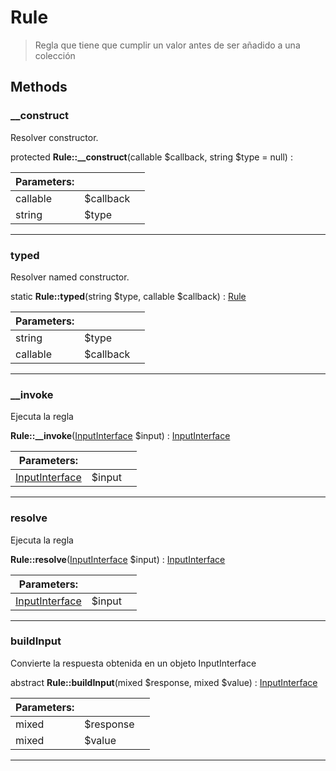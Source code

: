 
                                                                                                                                            
    
# Rule


> Regla que tiene que cumplir un valor antes de ser añadido
a una colección
>
> 








## Methods

### __construct
Resolver constructor.


protected **Rule::__construct**(callable $callback, string $type = null) : 


|Parameters: | | |
| --- | --- | --- |
|callable |$callback |  |
|string |$type |  |

---


### typed
Resolver named constructor.


static **Rule::typed**(string $type, callable $callback) : [Rule](../../../../Rule.md)


|Parameters: | | |
| --- | --- | --- |
|string |$type |  |
|callable |$callback |  |

---


### __invoke
Ejecuta la regla


**Rule::__invoke**([InputInterface](../../../../InputInterface.md) $input) : [InputInterface](../../../../InputInterface.md)


|Parameters: | | |
| --- | --- | --- |
|[InputInterface](../../../../InputInterface.md) |$input |  |

---


### resolve
Ejecuta la regla


**Rule::resolve**([InputInterface](../../../../InputInterface.md) $input) : [InputInterface](../../../../InputInterface.md)


|Parameters: | | |
| --- | --- | --- |
|[InputInterface](../../../../InputInterface.md) |$input |  |

---


### buildInput
Convierte la respuesta obtenida en un objeto InputInterface


abstract **Rule::buildInput**(mixed $response, mixed $value) : [InputInterface](../../../../InputInterface.md)


|Parameters: | | |
| --- | --- | --- |
|mixed |$response |  |
|mixed |$value |  |

---


                                                                                                                                                                                                                                                                                                                                                                                                            
    
                                                                                                                                                                                                                                                                             
                